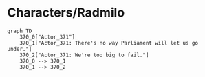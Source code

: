 # Characters/Radmilo


```mermaid
graph TD
    370_0["Actor_371"]
    370_1["Actor_371: There's no way Parliament will let us go under."]
    370_2["Actor_371: We're too big to fail."]
    370_0 --> 370_1
    370_1 --> 370_2
```